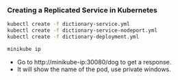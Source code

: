### Creating a Replicated Service in Kubernetes

```bash
kubectl create -f dictionary-service.yml
kubectl create -f dictionary-service-nodeport.yml
kubectl create -f dictionary-deployment.yml
```

```bash
minikube ip
```

- Go to http://minikube-ip:30080/dog to get a response.
- It will show the name of the pod, use private windows.
